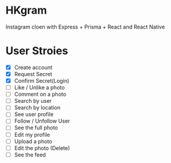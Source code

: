 # HKgram

Instagram cloen with Express + Prisma + React and React Native

# User Stroies

- [x] Create account
- [x] Request Secret
- [x] Confirm Secret(Login)
- [ ] Like / Unlike a photo
- [ ] Comment on a photo
- [ ] Search by user
- [ ] Search by location
- [ ] See user profile
- [ ] Follow / Unfollow User
- [ ] See the full photo
- [ ] Edit my profile
- [ ] Upload a photo
- [ ] Edit the photo (Delete)
- [ ] See the feed

